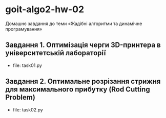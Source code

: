 # goit-algo2-hw-02
Домашнє завдання до теми «Жадібні алгоритми та динамічне програмування»

## Завдання 1. Оптимізація черги 3D-принтера в університетській лабораторії
* file: task01.py

## Завдання 2. Оптимальне розрізання стрижня для максимального прибутку (Rod Cutting Problem)
* file: task02.py
